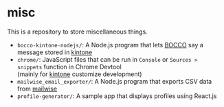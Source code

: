 # misc
This is a repository to store miscellaneous things.

- `bocco-kintone-nodejs/`: A Node.js program that lets [BOCCO](http://www.bocco.me/?language=en) say a message stored in [kintone](https://www.kintone.com/)
- `chrome/`: JavaScript files that can be run in `Console` or `Sources > snippets` function in Chrome Devtool  
  (mainly for [kintone](https://www.kintone.com/) customize development)
- `mailwise_email_exporter/`: A Node.js program that exports CSV data from [mailwise](https://mailwise.cybozu.co.jp/)
- `profile-generator/`: A sample app that displays profiles using React.js

